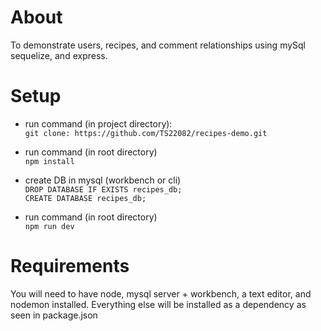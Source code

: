 # About

To demonstrate users, recipes, and comment relationships using mySql sequelize, and express.

# Setup

- run command (in project directory): <br>
  `git clone: https://github.com/TS22082/recipes-demo.git`

- run command (in root directory) <br>
  `npm install`

- create DB in mysql (workbench or cli) <br>
  `DROP DATABASE IF EXISTS recipes_db;` <br>
  `CREATE DATABASE recipes_db;`

- run command (in root directory) <br>
  `npm run dev`

# Requirements

You will need to have node, mysql server + workbench, a text editor, and nodemon installed. Everything else will be installed as a dependency as seen in package.json
